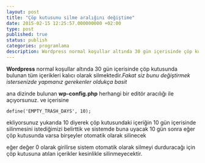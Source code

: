 ```yaml
---
layout: post
title: "Çöp kutusunu silme aralığını değiştime"
date: 2015-02-15 12:25:57.000000000 +02:00
type: post
published: true
status: publish
categories: programlama
description: Wordpress normal koşullar altında 30 gün içerisinde çöp kutusunda bulunan tüm içerikleri kalıcı olarak silmektedir.Fakat siz bunu değiştirmek istersenizde
---
```

**Wordpress** normal koşullar altında 30 gün içerisinde çöp kutusunda bulunan tüm içerikleri kalıcı olarak silmektedir._Fakat siz bunu değiştirmek istersenizde yapmanız gerekenler oldukça basit_

ana dizinde bulunan **wp-config.php** herhangi bir editör aracılığı ile açıyorsunuz. ve içerisine

    define('EMPTY_TRASH_DAYS', 10);

ekliyorsunuz yukarıda 10 diyerek çöp kutusundaki içeriğin 10 gün içerisinde silinmesini istediğimizi belirttik ve sistemde buna uyacak 10 gün sonra eğer çöp kutusunda varsa birşeyler otomatik olarak silinecek

eğer değer 0 olarak girilirse sistem otomatik olarak silmeyi durduracağı için çöp kutusuna atılan içerikler kesinlikle silinmeyecektir.
